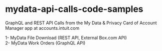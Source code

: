 # mydata-api-calls-code-samples

GraphQL and REST API Calls from the My Data &amp; Privacy Card of Account Manager app at accounts.intuit.com

1- MyData File Download (REST API, External Box.com API)<br />
2- MyData Work Orders (GraphQL API)<br />
